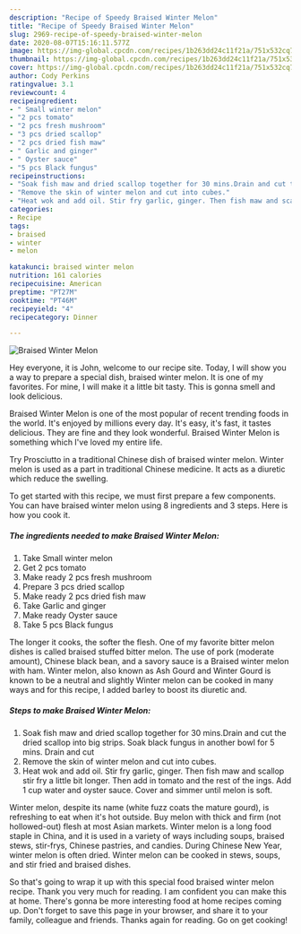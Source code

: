 ```yaml
---
description: "Recipe of Speedy Braised Winter Melon"
title: "Recipe of Speedy Braised Winter Melon"
slug: 2969-recipe-of-speedy-braised-winter-melon
date: 2020-08-07T15:16:11.577Z
image: https://img-global.cpcdn.com/recipes/1b263dd24c11f21a/751x532cq70/braised-winter-melon-recipe-main-photo.jpg
thumbnail: https://img-global.cpcdn.com/recipes/1b263dd24c11f21a/751x532cq70/braised-winter-melon-recipe-main-photo.jpg
cover: https://img-global.cpcdn.com/recipes/1b263dd24c11f21a/751x532cq70/braised-winter-melon-recipe-main-photo.jpg
author: Cody Perkins
ratingvalue: 3.1
reviewcount: 4
recipeingredient:
- " Small winter melon"
- "2 pcs tomato"
- "2 pcs fresh mushroom"
- "3 pcs dried scallop"
- "2 pcs dried fish maw"
- " Garlic and ginger"
- " Oyster sauce"
- "5 pcs Black fungus"
recipeinstructions:
- "Soak fish maw and dried scallop together for 30 mins.Drain and cut the dried scallop into big strips. Soak black fungus in another bowl for 5 mins. Drain and cut"
- "Remove the skin of winter melon and cut into cubes."
- "Heat wok and add oil. Stir fry garlic, ginger. Then fish maw and scallop stir fry a little bit longer. Then add in tomato and the rest of the ings. Add 1 cup water and oyster sauce. Cover and simmer until melon is soft."
categories:
- Recipe
tags:
- braised
- winter
- melon

katakunci: braised winter melon 
nutrition: 161 calories
recipecuisine: American
preptime: "PT27M"
cooktime: "PT46M"
recipeyield: "4"
recipecategory: Dinner

---
```



![Braised Winter Melon](https://img-global.cpcdn.com/recipes/1b263dd24c11f21a/751x532cq70/braised-winter-melon-recipe-main-photo.jpg)

Hey everyone, it is John, welcome to our recipe site. Today, I will show you a way to prepare a special dish, braised winter melon. It is one of my favorites. For mine, I will make it a little bit tasty. This is gonna smell and look delicious.

Braised Winter Melon is one of the most popular of recent trending foods in the world. It's enjoyed by millions every day. It's easy, it's fast, it tastes delicious. They are fine and they look wonderful. Braised Winter Melon is something which I've loved my entire life.

Try Prosciutto in a traditional Chinese dish of braised winter melon. Winter melon is used as a part in traditional Chinese medicine. It acts as a diuretic which reduce the swelling.


To get started with this recipe, we must first prepare a few components. You can have braised winter melon using 8 ingredients and 3 steps. Here is how you cook it.

<!--inarticleads1-->

##### The ingredients needed to make Braised Winter Melon:

1. Take  Small winter melon
1. Get 2 pcs tomato
1. Make ready 2 pcs fresh mushroom
1. Prepare 3 pcs dried scallop
1. Make ready 2 pcs dried fish maw
1. Take  Garlic and ginger
1. Make ready  Oyster sauce
1. Take 5 pcs Black fungus


The longer it cooks, the softer the flesh. One of my favorite bitter melon dishes is called braised stuffed bitter melon. The use of pork (moderate amount), Chinese black bean, and a savory sauce is a Braised winter melon with ham. Winter melon, also known as Ash Gourd and Winter Gourd is known to be a neutral and slightly Winter melon can be cooked in many ways and for this recipe, I added barley to boost its diuretic and. 

<!--inarticleads2-->

##### Steps to make Braised Winter Melon:

1. Soak fish maw and dried scallop together for 30 mins.Drain and cut the dried scallop into big strips. Soak black fungus in another bowl for 5 mins. Drain and cut
1. Remove the skin of winter melon and cut into cubes.
1. Heat wok and add oil. Stir fry garlic, ginger. Then fish maw and scallop stir fry a little bit longer. Then add in tomato and the rest of the ings. Add 1 cup water and oyster sauce. Cover and simmer until melon is soft.


Winter melon, despite its name (white fuzz coats the mature gourd), is refreshing to eat when it&#39;s hot outside. Buy melon with thick and firm (not hollowed-out) flesh at most Asian markets. Winter melon is a long food staple in China, and it is used in a variety of ways including soups, braised stews, stir-frys, Chinese pastries, and candies. During Chinese New Year, winter melon is often dried. Winter melon can be cooked in stews, soups, and stir fried and braised dishes. 

So that's going to wrap it up with this special food braised winter melon recipe. Thank you very much for reading. I am confident you can make this at home. There's gonna be more interesting food at home recipes coming up. Don't forget to save this page in your browser, and share it to your family, colleague and friends. Thanks again for reading. Go on get cooking!
